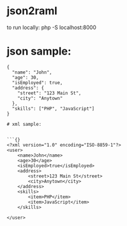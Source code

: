 # json2raml

to run locally: php -S localhost:8000

# json sample:


```{}
{
  "name": "John",
  "age": 30,
  "isEmployed": true,
  "address": {
    "street": "123 Main St",
    "city": "Anytown"
  },
  "skills": ["PHP", "JavaScript"]
}

# xml sample:


```{}
<?xml version="1.0" encoding="ISO-8859-1"?>  
<user>
    <name>John</name>
    <age>30</age>
    <isEmployed>true</isEmployed>
    <address>
        <street>123 Main St</street>
        <city>Anytown</city>
    </address>
    <skills>
        <item>PHP</item>
        <item>JavaScript</item>
    </skills>

</user>